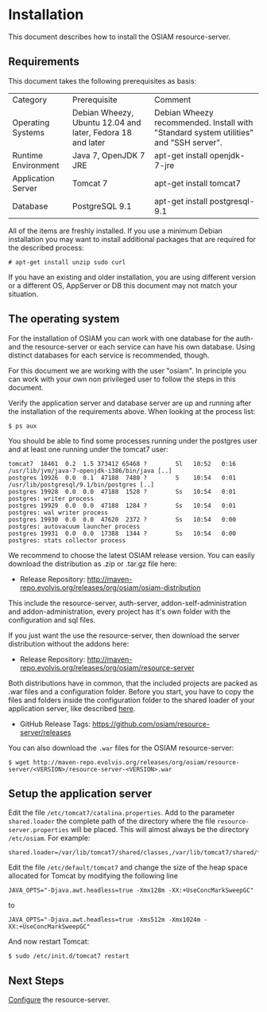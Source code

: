# Installation

This document describes how to install the OSIAM resource-server.

## Requirements

This document takes the following prerequisites as basis:

<table>
<tr><td>Category</td><td>Prerequisite</td><td>Comment</td></tr>
<tr><td>Operating Systems</td><td>Debian Wheezy, Ubuntu 12.04 and later, Fedora 18 and later</td><td>Debian Wheezy recommended. Install with "Standard system utilities" and "SSH server".</td></tr>
<tr><td>Runtime Environment</td><td>Java 7, OpenJDK 7 JRE</td><td>apt-get install openjdk-7-jre</td></tr>
<tr><td>Application Server</td><td>Tomcat 7</td><td>apt-get install tomcat7</td></tr>
<tr><td>Database</td><td>PostgreSQL 9.1</td><td>apt-get install postgresql-9.1</td></tr>
</table>

All of the items are freshly installed. If you use a minimum Debian
installation you may want to install additional packages that are required for
the described process:

    # apt-get install unzip sudo curl

If you have an existing and older installation, you are using different version
or a different OS, AppServer or DB this document may not match your situation. 

## The operating system

For the installation of OSIAM you can work with one database for the auth- and
the resource-server or each service can have his own database. Using distinct
databases for each service is recommended, though.

For this document we are working with the user "osiam". In principle you can
work with your own non privileged user to follow the steps in this document.

Verify the application server and database server are up and running after the
installation of the requirements above. When looking at the process list:

    $ ps aux 

You should be able to find some processes running under the postgres user and at
least one running under the tomcat7 user:

    tomcat7  18461  0.2  1.5 373412 65468 ?        Sl   10:52   0:16 /usr/lib/jvm/java-7-openjdk-i386/bin/java [..]
    postgres 19926  0.0  0.1  47188  7480 ?        S    10:54   0:01 /usr/lib/postgresql/9.1/bin/postgres [..]
    postgres 19928  0.0  0.0  47188  1528 ?        Ss   10:54   0:01 postgres: writer process
    postgres 19929  0.0  0.0  47188  1284 ?        Ss   10:54   0:01 postgres: wal writer process
    postgres 19930  0.0  0.0  47620  2372 ?        Ss   10:54   0:00 postgres: autovacuum launcher process
    postgres 19931  0.0  0.0  17388  1344 ?        Ss   10:54   0:00 postgres: stats collector process

We recommend to choose the latest OSIAM release version. You can easily download
the distribution as .zip or .tar.gz file here:

* Release Repository: http://maven-repo.evolvis.org/releases/org/osiam/osiam-distribution

This include the resource-server, auth-server, addon-self-administration and
addon-administration, every project has it's own folder with the configuration
and sql files.

If you just want the use the resource-server, then download the server
distribution without the addons here:

* Release Repository: http://maven-repo.evolvis.org/releases/org/osiam/resource-server

Both distributions have in common, that the included projects are packed as .war
files and a configuration folder. Before you start, you have to copy the files
and folders inside the configuration folder to the shared loader of your
application server, like described [here](#deployment-into-the-application-server).

* GitHub Release Tags: https://github.com/osiam/resource-server/releases

You can also download the `.war` files for the OSIAM resource-server:

    $ wget http://maven-repo.evolvis.org/releases/org/osiam/resource-server/<VERSION>/resource-server-<VERSION>.war

## Setup the application server

Edit the file `/etc/tomcat7/catalina.properties`. Add to the parameter
`shared.loader` the complete path of the directory where the file
`resource-server.properties` will be placed. This will almost always be the
directory `/etc/osiam`. For example:

    shared.loader=/var/lib/tomcat7/shared/classes,/var/lib/tomcat7/shared/*.jar,/etc/osiam

Edit the file `/etc/default/tomcat7` and change the size of the heap space
allocated for Tomcat by modifying the following line 

    JAVA_OPTS="-Djava.awt.headless=true -Xmx128m -XX:+UseConcMarkSweepGC"

to 

    JAVA_OPTS="-Djava.awt.headless=true -Xms512m -Xmx1024m -XX:+UseConcMarkSweepGC"

And now restart Tomcat:

    $ sudo /etc/init.d/tomcat7 restart

## Next Steps

[Configure](configuration.md) the resource-server.
